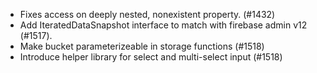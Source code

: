 - Fixes access on deeply nested, nonexistent property. (#1432)
- Add IteratedDataSnapshot interface to match with firebase admin v12 (#1517).
- Make bucket parameterizeable in storage functions (#1518)
- Introduce helper library for select and multi-select input (#1518)
